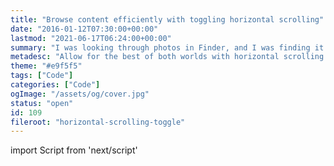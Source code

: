```yaml
---
title: "Browse content efficiently with toggling horizontal scrolling"
date: "2016-01-12T07:30:00+00:00"
lastmod: "2021-06-17T06:24:00+00:00"
summary: "I was looking through photos in Finder, and I was finding it frustrating to scan many photos quickly. The problem was down to the horizontal scrolling sections; it is quite quick to flick through but it became tedious. I wanted to see more pictures at once, here’s a solution inspired by Finder."
metadesc: "Allow for the best of both worlds with horizontal scrolling and toggle to vertical layout. Using flexbox this makes layouts easy to adjust."
theme: "#e9f5f5"
tags: ["Code"]
categories: ["Code"]
ogImage: "/assets/og/cover.jpg"
status: "open"
id: 109
fileroot: "horizontal-scrolling-toggle"
---
```


import Script from 'next/script'

<Script async src="https://assets.codepen.io/assets/embed/ei.js" strategy="lazyOnload" />

I was looking through photos in finder, and I was finding it frustrating to scan many photos quickly. The problem was down to the horizontal scrolling sections; it is quite quick to flick through but it became tedious. I wanted to see more pictures at once.

I’ve never really paid attention to the 'show all' button on the top right. In this case, I clicked it, and it gave me the expected view. I figured this would be a good pattern to replicate.

## The result
The technique here uses flexbox for adjustments; it allows us very easily to shift layouts. Equally, it could be done with wider support, but would require more code. I have written about [a technique aimed around navigation using `inline-block` before](/blog/horizontal-scrolling-responsive-menu).

<p data-height="480" data-theme-id="13022" data-slug-hash="qbOaxp" data-default-tab="result" data-user="stevemckinney" class='codepen'>See the Pen <a href='http://codepen.io/stevemckinney/pen/qbOaxp/'>Scrolling carousel toggle</a> by Steve (<a href='http://codepen.io/stevemckinney'>@stevemckinney</a>) on <a href='http://codepen.io'>CodePen</a>.</p>

## Markup
The markup requires the elements you want to scroll to have a containing element. Separate from those elements is our title and a `<span>` element purely for toggling. Inside that is an empty span, which we will use JavaScript to calculate and update.

```markup
<div class="header">
  <h1>Latest posts</h1>
  <span class="show-all" id="show-all">
    Show all
    <span class="show-all-count" id="show-all-count"></span>
  </span>
</div>
<div class="items" id="items">
  <div class="item">
    <img class="item-image" src="http://iamsteve.me/assets/placeholder/1.jpg">
    <h2 class="item-title">Lorem ipsum dolor sit</h2>
    <p class="item-description">Lorem ipsum dolor sit amet. Elit consectetur adipiscing elit. Lorem ipsum dolor sit amet, consectetur adipiscing elit.</p>
  </div>
  …
</div>
```
## CSS: Container
This adds flexbox to our container, and the main work here is done with `flex-flow`. Our items mustn’t wrap, then we allow for the element to be scrolled with the additional CSS. The last two lines of CSS are styling preferences you may want to apply too.

```css
.items {
  display: flex;
  flex-flow: row nowrap;
  overflow-x: auto;
  -webkit-overflow-scrolling: touch;
  -ms-overflow-style: -ms-autohiding-scrollbar;

  /* Styling preference */
  justify-content: space-between;
  padding: 24px; }
```

## CSS: Items
Aside from your visual styling the layout you need is relatively simple. We want our items when horizontal not to adjust in width so that we get the necessary overflow. This is why `flex-grow` and `flex-shrink` are 0, and `flex-basis` is a pixel width. Additionally, the margin is for spacing. I would have liked to have left this up to space-between, but it wasn't possible. Tweak the width and margin as you see necessary.

```css
.item {
  flex: 0 0 280px;
  margin-right: 24px; }
```

## CSS: Items columns
Once we apply the toggled state with JavaScript, we need to adjust the column layout. Changing the `flex-flow` of the container and the necessary `flex` values we can do this. Additionally, for spacing, you may need margin to the bottom of each item, and on the container remove the `padding-right`, so everything lines up accordingly.

```css
.items-columns {
  flex-flow: row wrap;
  padding-right: 0; }

.items-columns .item {
  flex: 1 1 20%;
  margin-bottom: 24px; }
```

## JavaScript
The JavaScript is in two parts. Setting the item count (this is optional) and toggling the scrolling.

To add the item total, you need to select the item container and count the children. Assigning these elements to variables for readability and easy reference. To find the total items, you find the amount of children within the parent. Then add that value and some formatting with `innerText`.

To toggle the layout, you need to listen for clicks on the button and apply a class to the items container. To do this, we assign the button to a variable, then add an event listener. In your function, you toggle class names on both the button and items container.

```javascript
// Select all items
var items = document.getElementById('items');

// Count the children
var count = items.children.length;
var counter = document.getElementById('show-all-count');
// Add the value to the empty span
counter.innerText = ' (' + count + ')';

// Select the show all button
var all = document.getElementById('show-all');

// Add an event listener for clicks on the button
all.addEventListener('click', function() {
  // Toggle an active class for styling
  this.classList.toggle('active');

  // Toggle a class for changing the layout
  items.classList.toggle('items-columns');
});
```

## Use cases
Two use cases that primarily come to mind. Content carousels and navigation.

### Content carousels
Think Netflix, they have a huge library of content across many categories. To display all that vertically make discoverability tough. Being able to scroll down and see category titles quickly and have the ability to view all that content quickly too makes Netflix a good way to browse content.

If the content weren't browsable on both axes, for me to get from ‘Top Picks for Steve’ to ‘Bollywood Films’ would take a very long time. Once I’ve decided a category I want to watch something from; it gets fairly tedious to click through the carousel. **A way of toggling this on a category basis would mean I could see more content in my viewport**.

### Navigation
Horizontal scrolling navigation tends to fall when you need a dropdown menu, or if there are a larger amount of items. It could be used here to allow to show the items vertically or in a different layout that may accommodate submenus better.
